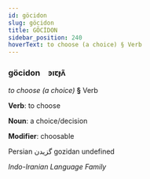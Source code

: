 ```yaml
---
id: göcidon
slug: göcidon
title: GÖCİDON
sidebar_position: 240
hoverText: to choose (a choice) § Verb
---
```


### göcidon&emsp;<span kind="abugida">ꜿıꞇɟʌ̃</span>

*to choose (a choice)* **§** Verb

**Verb**: to choose

**Noun**: a choice/decision

**Modifier**: choosable

Persian گزیدن gozidan undefined

*Indo-Iranian Language Family*